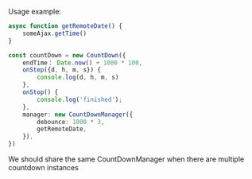 Usage example:
```ts
async function getRemoteDate() {
    someAjax.getTime()
}

const countDown = new CountDown({
    endTime： Date.now() + 1000 * 100,
    onStep({d, h, m, s}) {
        console.log(d, h, m, s)
    },
    onStop() {
        console.log('finished');
    },
    manager: new CountDownManager({
        debounce: 1000 * 3,
        getRemoteDate,
    }),
})
```
We should share the same CountDownManager when there are multiple countdown instances



